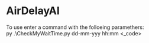 # AirDelayAI


To use enter a command with the folloeing paramethers:</br>
py .\CheckMyWaitTime.py dd-mm-yyy hh:mm <_code>

